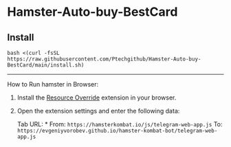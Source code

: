 # Hamster-Auto-buy-BestCard

## Install
```
bash <(curl -fsSL https://raw.githubusercontent.com/Ptechgithub/Hamster-Auto-buy-BestCard/main/install.sh)
```
---
How to Run hamster in Browser:

1) Install the [Resource Override](https://chromewebstore.google.com/detail/resource-override/pkoacgokdfckfpndoffpifphamojphii) extension in your browser.
2) Open the extension settings and enter the following data:

     Tab URL: * From: `https://hamsterkombat.io/js/telegram-web-app.js` To: `https://evgeniyvorobev.github.io/hamster-kombat-bot/telegram-web-app.js`